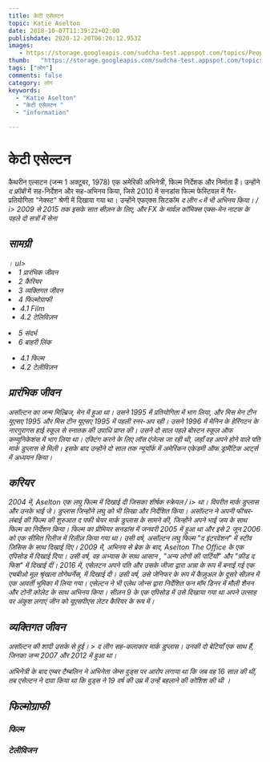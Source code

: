 ```yaml
---
title: केटी एसेलटन 
topic: Katie Aselton
date: 2018-10-07T11:39:22+02:00
publishdate: 2020-12-20T06:26:12.953Z
images: 
   - https://storage.googleapis.com/sudcha-test.appspot.com/topics/People/katie_aselton/1.jpeg
thumb:   "https://storage.googleapis.com/sudcha-test.appspot.com/topics/People/katie_aselton/thumb.jpeg"
tags: ["लोग"]
comments: false
category: लोग
keywords: 
  - "Katie Aselton"
  - "केटी एसेलटन "
  - "information"

---
```

<h1> केटी एसेल्टन </h1> <p> </p> <p> कैथरीन एल्सटन (जन्म 1 अक्टूबर, 1978) एक अमेरिकी अभिनेत्री, फिल्म निर्देशक और निर्माता हैं। उन्होंने <i> द फ्रीबी </i> में सह-निर्देशन और सह-अभिनय किया, जिसे 2010 में सनडांस फिल्म फेस्टिवल में गैर-प्रतियोगिता "नेक्स्ट" श्रेणी में दिखाया गया था। उन्होंने एफएक्स सिटकॉम <i> द लीग <में भी अभिनय किया। / i> 2009 से 2015 तक इसके सात सीज़न के लिए, और FX के मार्वल कॉमिक्स एक्स-मेन नाटक के पहले दो सत्रों में <i> सेना </i> </p> <h2> सामग्री </h2 </i>। ul> <li> 1 प्रारंभिक जीवन </li> <li> 2 कैरियर </li> <li> 3 व्यक्तिगत जीवन </li> <li> 4 फिल्मोग्राफी <ul> <li> 4.1 Film </li> <li > 4.2 टेलिविज़न </li> </ul> </li> <li> 5 संदर्भ </li> <li> 6 बाहरी लिंक </li> </ul> <ul> <li> 4.1 फिल्म </li> <li> 4.2 टेलीविज़न </li> </ul> <h2> प्रारंभिक जीवन </h2> <p> असॉल्टन का जन्म मिल्ब्रिज, मेन में हुआ था। उसने 1995 में प्रतियोगिता में भाग लिया, और मिस मेन टीन यूएसए 1995 और मिस टीन यूएसए 1995 में पहली रनर-अप रही। उसने 1996 में मेनिन के हेरिंगटन के नारगुरागस हाई स्कूल से स्नातक की उपाधि प्राप्त की। उसने दो साल पहले बोस्टन स्कूल ऑफ कम्युनिकेशंस में भाग लिया था। एक्टिंग करने के लिए लॉस एंजेल्स जा रही थी, जहाँ वह अपने होने वाले पति मार्क डुप्लास से मिली। इसके बाद उन्होंने दो साल तक न्यूयॉर्क में अमेरिकन एकेडमी ऑफ ड्रामैटिक आर्ट्स में अध्ययन किया। </p> <h2> करियर </h2> <p> 2004 में, Aselton एक लघु फिल्म में दिखाई दी जिसका शीर्षक <i> स्क्रेपल / i> था। विपरीत मार्क डुप्लास और उनके भाई जे। डुप्लास जिन्होंने लघु को भी लिखा और निर्देशित किया। असॉल्टन ने अपनी फीचर-लंबाई की फिल्म की शुरुआत <i> द पफी चेयर </i> मार्क डुप्लास के सामने की, जिन्होंने अपने भाई जय के साथ फिल्म का निर्देशन किया। फिल्म का प्रीमियर सनडांस में जनवरी 2005 में हुआ था और इसे 2 जून 2006 को एक सीमित रिलीज में रिलीज़ किया गया था। उसी वर्ष, असॉल्टन लघु फिल्म "द इंटरवेंशन" में स्टीव ज़िसिस के साथ दिखाई दिए। 2009 में, अभिनय से ब्रेक के बाद, Aselton <i> The Office </i> के एक एपिसोड में दिखाई दिया। उसी वर्ष, वह <i> अभ्यास के साथ आसान </i>, "अन्य लोगों की पार्टियों" और "फ़ीड द फिश" में दिखाई दीं। 2016 में, एसेलटन अपने पति और उसके जीजा द्वारा अन्ना के रूप में बनाई गई एक एचबीओ मूल श्रृंखला <i> तोगेथर्नेस, </i> में दिखाई दी। उसी वर्ष, उसे जेनिफर के रूप में <i> कैज़ुअल </i> के दूसरे सीज़न में एक आवर्ती भूमिका में लिया गया। एसेल्टन ने भी एलेथ जोन्स द्वारा निर्देशित <i> फन मॉम डिनर </i> में मौली शैनन और टोनी कोलेट के साथ अभिनय किया। सीज़न 9 के एक एपिसोड में उसे दिखाया गया था <i> अपने उत्साह पर अंकुश लगाएं </i> जीन को यूएसपीएस लेटर कैरियर के रूप में। </p> <h2> व्यक्तिगत जीवन </h2> <p> असॉल्टन की शादी उसके <i> से हुई। > द लीग </i> सह-कलाकार मार्क डुप्लास। उनकी दो बेटियाँ एक साथ हैं, जिनका जन्म 2007 और 2012 में हुआ था। </p> <p> अभिनेत्री के बाद एम्बर टैम्बलिन ने अभिनेता जेम्स वुड्स पर आरोप लगाया था कि जब वह 16 साल की थीं, तब एसेल्टन ने दावा किया था कि वुड्स ने 19 वर्ष की उम्र में उन्हें बहलाने की कोशिश की थी । </p> <h2> फिल्मोग्राफी </h2> <h3> फिल्म </h3> <h3> टेलीविजन </h3> 